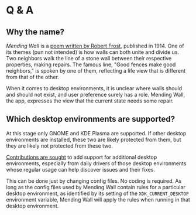 # Q & A

## Why the name?

*Mending Wall* is a [poem written by Robert Frost](https://wikipedia.org/wiki/Mending_Wall), published in 1914. One of its themes (pun not intended) is how walls can both unite and divide us. Two neighbors walk the line of a stone wall between their respective properties, making repairs. The famous line, "Good fences make good neighbors," is spoken by one of them, reflecting a life view that is different from that of the other.

When it comes to desktop environments, it is unclear where walls should and should not exist, and user preference surely has a role. Mending Wall, the app, expresses the view that the current state needs some repair.

## Which desktop environments are supported?

At this stage only GNOME and KDE Plasma are supported. If other desktop environments are installed, these two are likely protected from them, but they are likely not protected from these two.

[Contributions are sought](contributing.md) to add support for additional desktop environments, especially from daily drivers of those desktop environments whose regular usage can help discover issues and their fixes.

This can be done just by changing config files. No coding is required. As long as the config files used by Mending Wall contain rules for a particular desktop environment, as identified by its setting of the `XDK_CURRENT_DESKTOP` environment variable, Mending Wall will apply the rules when running in that desktop environment.

